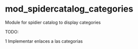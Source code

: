 mod_spidercatalog_categories
============================

Module for spidier catalog to display categories

TODO:

1 Implementar enlaces a las categorias
